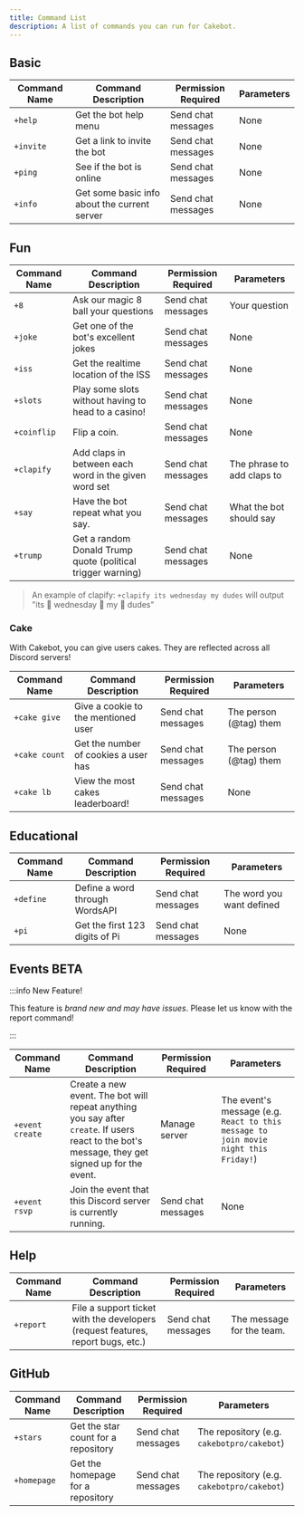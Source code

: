 ```yaml
---
title: Command List
description: A list of commands you can run for Cakebot.
---
```


## Basic

| **Command Name** | **Command Description**                      | **Permission Required** | **Parameters** |
| ---------------- | -------------------------------------------- | ----------------------- | -------------- |
| `+help`          | Get the bot help menu                        | Send chat messages      | None           |
| `+invite`        | Get a link to invite the bot                 | Send chat messages      | None           |
| `+ping`          | See if the bot is online                     | Send chat messages      | None           |
| `+info`          | Get some basic info about the current server | Send chat messages      | None           |

## Fun

| **Command Name** | **Command Description**                                     | **Permission Required** | **Parameters**             |
| ---------------- | ----------------------------------------------------------- | ----------------------- | -------------------------- |
| `+8`             | Ask our magic 8 ball your questions                         | Send chat messages      | Your question              |
| `+joke`          | Get one of the bot's excellent jokes                        | Send chat messages      | None                       |
| `+iss`           | Get the realtime location of the ISS                        | Send chat messages      | None                       |
| `+slots`         | Play some slots without having to head to a casino!         | Send chat messages      | None                       |
| `+coinflip`      | Flip a coin.                                                | Send chat messages      | None                       |
| `+clapify`       | Add claps in between each word in the given word set        | Send chat messages      | The phrase to add claps to |
| `+say`           | Have the bot repeat what you say.                           | Send chat messages      | What the bot should say    |
| `+trump`         | Get a random Donald Trump quote (political trigger warning) | Send chat messages      | None                       |


> An example of clapify:
> `+clapify its wednesday my dudes`
> will output "its :clap: wednesday :clap: my :clap: dudes"

### Cake

With Cakebot, you can give users cakes. They are reflected across all Discord servers!

| **Command Name** | **Command Description**              | **Permission Required** | **Parameters**         |
| ---------------- | ------------------------------------ | ----------------------- | ---------------------- |
| `+cake give`     | Give a cookie to the mentioned user  | Send chat messages      | The person (@tag) them |
| `+cake count`    | Get the number of cookies a user has | Send chat messages      | The person (@tag) them |
| `+cake lb`       | View the most cakes leaderboard!     | Send chat messages      | None                   |

## Educational

| **Command Name** | **Command Description**        | **Permission Required** | **Parameters**            |
| ---------------- | ------------------------------ | ----------------------- | ------------------------- |
| `+define`        | Define a word through WordsAPI | Send chat messages      | The word you want defined |
| `+pi`            | Get the first 123 digits of Pi | Send chat messages      | None                      |

## Events <span class="badge badge--primary">BETA</span>

:::info New Feature!

This feature is _brand new and may have issues_. Please let us know with the report command!

:::

| **Command Name** | **Command Description**                                                                                                                         | **Permission Required** | **Parameters**                                                                      |
| ---------------- | ----------------------------------------------------------------------------------------------------------------------------------------------- | ----------------------- | ----------------------------------------------------------------------------------- |
| `+event create`  | Create a new event. The bot will repeat anything you say after `create`. If users react to the bot's message, they get signed up for the event. | Manage server           | The event's message (e.g. `React to this message to join movie night this Friday!`) |
| `+event rsvp`    | Join the event that this Discord server is currently running.                                                                                   | Send chat messages      | None                                                                                |

## Help

| **Command Name** | **Command Description**                                                         | **Permission Required** | **Parameters**            |
| ---------------- | ------------------------------------------------------------------------------- | ----------------------- | ------------------------- |
| `+report`        | File a support ticket with the developers (request features, report bugs, etc.) | Send chat messages      | The message for the team. |

## GitHub

| **Command Name** | **Command Description**             | **Permission Required** | **Parameters**                             |
| ---------------- | ----------------------------------- | ----------------------- | ------------------------------------------ |
| `+stars`         | Get the star count for a repository | Send chat messages      | The repository (e.g. `cakebotpro/cakebot`) |
| `+homepage`      | Get the homepage for a repository   | Send chat messages      | The repository (e.g. `cakebotpro/cakebot`) |
